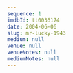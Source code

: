 ```yaml
---
sequence: 1
imdbId: tt0036174
date: 2004-06-06
slug: mr-lucky-1943
medium: null
venue: null
venueNotes: null
mediumNotes: null
---
```



